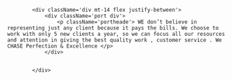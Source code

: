 
            <div className='div mt-14 flex justify-between'>
                <div className='port div'>
                    <p className='portheade'> WE don’t believe in representing just any client because it pays the bills. We choose to work with only 5 new clients a year, so we can focus all our resources and attention in giving the best quality work , customer service . We CHASE Perfection & Excellence </p>
                </div>


            </div>